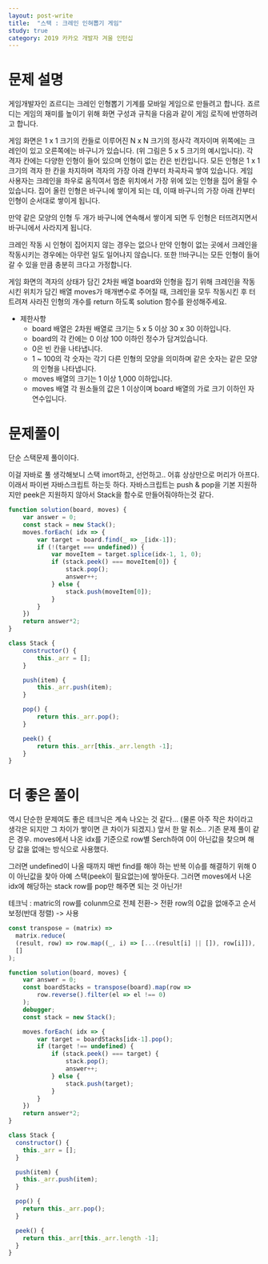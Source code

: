 ```yaml
---
layout: post-write
title:  "스택 : 크레인 인혀뽑기 게임"
study: true
category: 2019 카카오 개발자 겨울 인턴십
---
```



# 문제 설명

  게임개발자인 죠르디는 크레인 인형뽑기 기계를 모바일 게임으로 만들려고 합니다.
  죠르디는 게임의 재미를 높이기 위해 화면 구성과 규칙을 다음과 같이 게임 로직에 반영하려고 합니다.

  게임 화면은 1 x 1 크기의 칸들로 이루어진 N x N 크기의 정사각 격자이며 위쪽에는 크레인이 있고 오른쪽에는 바구니가 있습니다. (위 그림은 5 x 5 크기의 예시입니다). 각 격자 칸에는 다양한 인형이 들어 있으며 인형이 없는 칸은 빈칸입니다. 모든 인형은 1 x 1 크기의 격자 한 칸을 차지하며 격자의 가장 아래 칸부터 차곡차곡 쌓여 있습니다. 게임 사용자는 크레인을 좌우로 움직여서 멈춘 위치에서 가장 위에 있는 인형을 집어 올릴 수 있습니다. 집어 올린 인형은 바구니에 쌓이게 되는 데, 이때 바구니의 가장 아래 칸부터 인형이 순서대로 쌓이게 됩니다.

  만약 같은 모양의 인형 두 개가 바구니에 연속해서 쌓이게 되면 두 인형은 터뜨려지면서 바구니에서 사라지게 됩니다. 

  크레인 작동 시 인형이 집어지지 않는 경우는 없으나 만약 인형이 없는 곳에서 크레인을 작동시키는 경우에는 아무런 일도 일어나지 않습니다. 또한 !!바구니는 모든 인형이 들어갈 수 있을 만큼 충분히 크다고 가정합니다. 

  게임 화면의 격자의 상태가 담긴 2차원 배열 board와 인형을 집기 위해 크레인을 작동시킨 위치가 담긴 배열 moves가 매개변수로 주어질 때, 크레인을 모두 작동시킨 후 터트려져 사라진 인형의 개수를 return 하도록 solution 함수를 완성해주세요.

 - 제한사항
   - board 배열은 2차원 배열로 크기는 5 x 5 이상 30 x 30 이하입니다.
   - board의 각 칸에는 0 이상 100 이하인 정수가 담겨있습니다.
   - 0은 빈 칸을 나타냅니다.
   - 1 ~ 100의 각 숫자는 각기 다른 인형의 모양을 의미하며 같은 숫자는 같은 모양의 인형을 나타냅니다.
   - moves 배열의 크기는 1 이상 1,000 이하입니다.
   - moves 배열 각 원소들의 값은 1 이상이며 board 배열의 가로 크기 이하인 자연수입니다.

# 문제풀이
  단순 스택문제 풀이이다.

  이걸 자바로 풀 생각해보니 스택 imort하고, 선언하고.. 어휴 상상만으로 머리가 아프다. 이래서 파이썬 자바스크립트 하는듯 하다.
  자바스크립트는 push & pop을 기본 지원하지만 peek은 지원하지 않아서 Stack을 함수로 만들어줘야하는것 같다.

```javascript
function solution(board, moves) {
    var answer = 0;
    const stack = new Stack();
    moves.forEach( idx => {
        var target = board.find(_ => _[idx-1]);
        if (!(target === undefined)) {
            var moveItem = target.splice(idx-1, 1, 0);
            if (stack.peek() === moveItem[0]) {
                stack.pop();
                answer++;
            } else {
                stack.push(moveItem[0]);
            }
        }   
    })
    return answer*2;
}

class Stack {
    constructor() {
        this._arr = [];
    }

    push(item) {
        this._arr.push(item);
    }

    pop() {
        return this._arr.pop();
    }

    peek() {
        return this._arr[this._arr.length -1];
    }
}
```
# 더 좋은 풀이
  역시 단순한 문제여도 좋은 테크닉은 계속 나오는 것 같다... (물론 아주 작은 차이라고 생각은 되지만 그 차이가 쌓이면 큰 차이가 되겠지.) 앞서 한 말 취소..
  기존 문제 풀이 같은 경우. moves에서 나온 idx를 기준으로 row별 Serch하여 0이 아닌값을 찾으며 해당 값을 없애는 방식으로 사용했다.

  그러면 undefined이 나올 때까지 매번 find를 해야 하는 반복 이슈를 해결하기 위해 0이 아닌값을 찾아 아예 스택(peek이 필요없는)에 쌓아둔다.
  그러면 moves에서 나온 idx에 해당하는 stack row를 pop만 해주면 되는 것 아닌가!

   테크닉 : matric의 row를 colunm으로 전체 전환-> 전환 row의 0값을 없애주고 순서 보정(반대 정렬) -> 사용

```javascript
const transpose = (matrix) =>
  matrix.reduce(
  (result, row) => row.map((_, i) => [...(result[i] || []), row[i]]),
  []
);

function solution(board, moves) {
    var answer = 0;
    const boardStacks = transpose(board).map(row =>
        row.reverse().filter(el => el !== 0)
    );
    debugger;
    const stack = new Stack();

    moves.forEach( idx => {
        var target = boardStacks[idx-1].pop();
        if (target !== undefined) {
            if (stack.peek() === target) {
                stack.pop();
                answer++;
            } else {
                stack.push(target);
            }
        }   
    })
    return answer*2;
}

class Stack {
  constructor() {
    this._arr = [];
  }

  push(item) {
    this._arr.push(item);
  }

  pop() {
    return this._arr.pop();
  }

  peek() {
    return this._arr[this._arr.length -1];
  }
}

```
